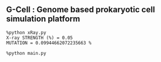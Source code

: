 ## G-Cell : Genome based prokaryotic cell simulation platform
```shell
%python xRay.py
X-ray STRENGTH (%) = 0.05
MUTATION = 0.09944662072235663 %

%python main.py
```
